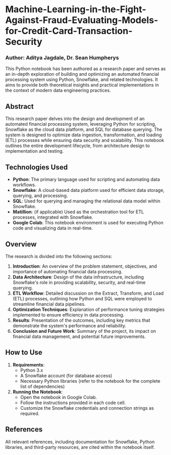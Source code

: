 # Machine-Learning-in-the-Fight-Against-Fraud-Evaluating-Models-for-Credit-Card-Transaction-Security

### **Author:** Aditya Jagdale, Dr. Sean Humpherys

This Python notebook has been authored as a research paper and serves as an in-depth exploration of building and optimizing an automated financial processing system using Python, Snowflake, and related technologies. It aims to provide both theoretical insights and practical implementations in the context of modern data engineering practices.

**Abstract**
------------

This research paper delves into the design and development of an automated financial processing system, leveraging Python for scripting, Snowflake as the cloud data platform, and SQL for database querying. The system is designed to optimize data ingestion, transformation, and loading (ETL) processes while ensuring data security and scalability. This notebook outlines the entire development lifecycle, from architecture design to implementation and testing.

**Technologies Used**
---------------------

-   **Python**: The primary language used for scripting and automating data workflows.
-   **Snowflake**: A cloud-based data platform used for efficient data storage, querying, and processing.
-   **SQL**: Used for querying and managing the relational data model within Snowflake.
-   **Matillion**: (if applicable) Used as the orchestration tool for ETL processes, integrated with Snowflake.
-   **Google Colab**: This notebook environment is used for executing Python code and visualizing data in real-time.

**Overview**
------------

The research is divided into the following sections:

1.  **Introduction**: An overview of the problem statement, objectives, and importance of automating financial data processing.
2.  **Data Architecture**: Design of the data infrastructure, including Snowflake's role in providing scalability, security, and real-time querying.
3.  **ETL Workflow**: Detailed discussion on the Extract, Transform, and Load (ETL) processes, outlining how Python and SQL were employed to streamline financial data pipelines.
4.  **Optimization Techniques**: Explanation of performance tuning strategies implemented to ensure efficiency in data processing.
5.  **Results**: Presentation of the outcomes, including key metrics that demonstrate the system's performance and reliability.
6.  **Conclusion and Future Work**: Summary of the project, its impact on financial data management, and potential future improvements.

**How to Use**
--------------

1.  **Requirements**:
    -   Python 3.x
    -   A Snowflake account (for database access)
    -   Necessary Python libraries (refer to the notebook for the complete list of dependencies)
2.  **Running the Notebook**:
    -   Open the notebook in Google Colab.
    -   Follow the instructions provided in each code cell.
    -   Customize the Snowflake credentials and connection strings as required.

**References**
--------------

All relevant references, including documentation for Snowflake, Python libraries, and third-party resources, are cited within the notebook itself.
